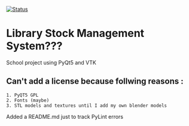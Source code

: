 [![Status](https://github.com/IXSTERNE/QVTK-Project/actions/workflows/pylint.yml/badge.svg?branch=main)](https://github.com/IXSTERNE/QVTK-Project/actions/workflows/pylint.yml?query=branch%3Amain)

# Library Stock Management System???

School project using PyQt5 and VTK


## Can't add a license because follwing reasons :
    1. PyQT5 GPL 
    2. Fonts (maybe)
    3. STL models and textures until I add my own blender models

Added a README.md just to track PyLint errors

